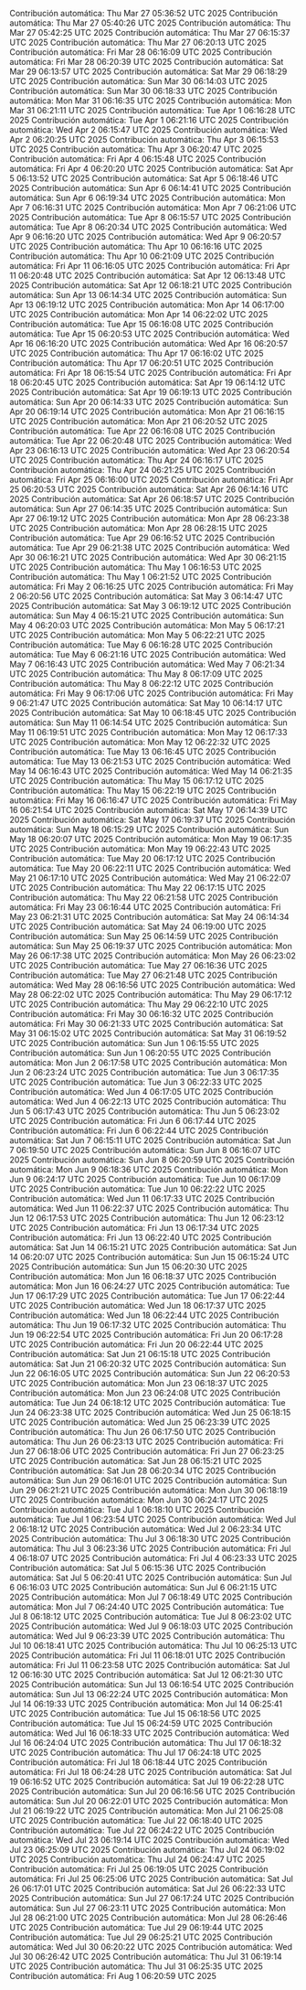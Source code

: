 Contribución automática: Thu Mar 27 05:36:52 UTC 2025
Contribución automática: Thu Mar 27 05:40:26 UTC 2025
Contribución automática: Thu Mar 27 05:42:25 UTC 2025
Contribución automática: Thu Mar 27 06:15:37 UTC 2025
Contribución automática: Thu Mar 27 06:20:13 UTC 2025
Contribución automática: Fri Mar 28 06:16:09 UTC 2025
Contribución automática: Fri Mar 28 06:20:39 UTC 2025
Contribución automática: Sat Mar 29 06:13:57 UTC 2025
Contribución automática: Sat Mar 29 06:18:29 UTC 2025
Contribución automática: Sun Mar 30 06:14:03 UTC 2025
Contribución automática: Sun Mar 30 06:18:33 UTC 2025
Contribución automática: Mon Mar 31 06:16:35 UTC 2025
Contribución automática: Mon Mar 31 06:21:11 UTC 2025
Contribución automática: Tue Apr  1 06:16:28 UTC 2025
Contribución automática: Tue Apr  1 06:21:16 UTC 2025
Contribución automática: Wed Apr  2 06:15:47 UTC 2025
Contribución automática: Wed Apr  2 06:20:25 UTC 2025
Contribución automática: Thu Apr  3 06:15:53 UTC 2025
Contribución automática: Thu Apr  3 06:20:47 UTC 2025
Contribución automática: Fri Apr  4 06:15:48 UTC 2025
Contribución automática: Fri Apr  4 06:20:20 UTC 2025
Contribución automática: Sat Apr  5 06:13:52 UTC 2025
Contribución automática: Sat Apr  5 06:18:46 UTC 2025
Contribución automática: Sun Apr  6 06:14:41 UTC 2025
Contribución automática: Sun Apr  6 06:19:34 UTC 2025
Contribución automática: Mon Apr  7 06:16:31 UTC 2025
Contribución automática: Mon Apr  7 06:21:06 UTC 2025
Contribución automática: Tue Apr  8 06:15:57 UTC 2025
Contribución automática: Tue Apr  8 06:20:34 UTC 2025
Contribución automática: Wed Apr  9 06:16:20 UTC 2025
Contribución automática: Wed Apr  9 06:20:57 UTC 2025
Contribución automática: Thu Apr 10 06:16:16 UTC 2025
Contribución automática: Thu Apr 10 06:21:09 UTC 2025
Contribución automática: Fri Apr 11 06:16:05 UTC 2025
Contribución automática: Fri Apr 11 06:20:48 UTC 2025
Contribución automática: Sat Apr 12 06:13:48 UTC 2025
Contribución automática: Sat Apr 12 06:18:21 UTC 2025
Contribución automática: Sun Apr 13 06:14:34 UTC 2025
Contribución automática: Sun Apr 13 06:19:12 UTC 2025
Contribución automática: Mon Apr 14 06:17:00 UTC 2025
Contribución automática: Mon Apr 14 06:22:02 UTC 2025
Contribución automática: Tue Apr 15 06:16:08 UTC 2025
Contribución automática: Tue Apr 15 06:20:53 UTC 2025
Contribución automática: Wed Apr 16 06:16:20 UTC 2025
Contribución automática: Wed Apr 16 06:20:57 UTC 2025
Contribución automática: Thu Apr 17 06:16:02 UTC 2025
Contribución automática: Thu Apr 17 06:20:51 UTC 2025
Contribución automática: Fri Apr 18 06:15:54 UTC 2025
Contribución automática: Fri Apr 18 06:20:45 UTC 2025
Contribución automática: Sat Apr 19 06:14:12 UTC 2025
Contribución automática: Sat Apr 19 06:19:13 UTC 2025
Contribución automática: Sun Apr 20 06:14:33 UTC 2025
Contribución automática: Sun Apr 20 06:19:14 UTC 2025
Contribución automática: Mon Apr 21 06:16:15 UTC 2025
Contribución automática: Mon Apr 21 06:20:52 UTC 2025
Contribución automática: Tue Apr 22 06:16:08 UTC 2025
Contribución automática: Tue Apr 22 06:20:48 UTC 2025
Contribución automática: Wed Apr 23 06:16:13 UTC 2025
Contribución automática: Wed Apr 23 06:20:54 UTC 2025
Contribución automática: Thu Apr 24 06:16:17 UTC 2025
Contribución automática: Thu Apr 24 06:21:25 UTC 2025
Contribución automática: Fri Apr 25 06:16:00 UTC 2025
Contribución automática: Fri Apr 25 06:20:53 UTC 2025
Contribución automática: Sat Apr 26 06:14:16 UTC 2025
Contribución automática: Sat Apr 26 06:18:57 UTC 2025
Contribución automática: Sun Apr 27 06:14:35 UTC 2025
Contribución automática: Sun Apr 27 06:19:12 UTC 2025
Contribución automática: Mon Apr 28 06:23:38 UTC 2025
Contribución automática: Mon Apr 28 06:28:15 UTC 2025
Contribución automática: Tue Apr 29 06:16:52 UTC 2025
Contribución automática: Tue Apr 29 06:21:38 UTC 2025
Contribución automática: Wed Apr 30 06:16:21 UTC 2025
Contribución automática: Wed Apr 30 06:21:15 UTC 2025
Contribución automática: Thu May  1 06:16:53 UTC 2025
Contribución automática: Thu May  1 06:21:52 UTC 2025
Contribución automática: Fri May  2 06:16:25 UTC 2025
Contribución automática: Fri May  2 06:20:56 UTC 2025
Contribución automática: Sat May  3 06:14:47 UTC 2025
Contribución automática: Sat May  3 06:19:12 UTC 2025
Contribución automática: Sun May  4 06:15:21 UTC 2025
Contribución automática: Sun May  4 06:20:03 UTC 2025
Contribución automática: Mon May  5 06:17:21 UTC 2025
Contribución automática: Mon May  5 06:22:21 UTC 2025
Contribución automática: Tue May  6 06:16:28 UTC 2025
Contribución automática: Tue May  6 06:21:16 UTC 2025
Contribución automática: Wed May  7 06:16:43 UTC 2025
Contribución automática: Wed May  7 06:21:34 UTC 2025
Contribución automática: Thu May  8 06:17:09 UTC 2025
Contribución automática: Thu May  8 06:22:12 UTC 2025
Contribución automática: Fri May  9 06:17:06 UTC 2025
Contribución automática: Fri May  9 06:21:47 UTC 2025
Contribución automática: Sat May 10 06:14:17 UTC 2025
Contribución automática: Sat May 10 06:18:45 UTC 2025
Contribución automática: Sun May 11 06:14:54 UTC 2025
Contribución automática: Sun May 11 06:19:51 UTC 2025
Contribución automática: Mon May 12 06:17:33 UTC 2025
Contribución automática: Mon May 12 06:22:32 UTC 2025
Contribución automática: Tue May 13 06:16:45 UTC 2025
Contribución automática: Tue May 13 06:21:53 UTC 2025
Contribución automática: Wed May 14 06:16:43 UTC 2025
Contribución automática: Wed May 14 06:21:35 UTC 2025
Contribución automática: Thu May 15 06:17:12 UTC 2025
Contribución automática: Thu May 15 06:22:19 UTC 2025
Contribución automática: Fri May 16 06:16:47 UTC 2025
Contribución automática: Fri May 16 06:21:54 UTC 2025
Contribución automática: Sat May 17 06:14:39 UTC 2025
Contribución automática: Sat May 17 06:19:37 UTC 2025
Contribución automática: Sun May 18 06:15:29 UTC 2025
Contribución automática: Sun May 18 06:20:07 UTC 2025
Contribución automática: Mon May 19 06:17:35 UTC 2025
Contribución automática: Mon May 19 06:22:43 UTC 2025
Contribución automática: Tue May 20 06:17:12 UTC 2025
Contribución automática: Tue May 20 06:22:11 UTC 2025
Contribución automática: Wed May 21 06:17:10 UTC 2025
Contribución automática: Wed May 21 06:22:07 UTC 2025
Contribución automática: Thu May 22 06:17:15 UTC 2025
Contribución automática: Thu May 22 06:21:58 UTC 2025
Contribución automática: Fri May 23 06:16:44 UTC 2025
Contribución automática: Fri May 23 06:21:31 UTC 2025
Contribución automática: Sat May 24 06:14:34 UTC 2025
Contribución automática: Sat May 24 06:19:00 UTC 2025
Contribución automática: Sun May 25 06:14:59 UTC 2025
Contribución automática: Sun May 25 06:19:37 UTC 2025
Contribución automática: Mon May 26 06:17:38 UTC 2025
Contribución automática: Mon May 26 06:23:02 UTC 2025
Contribución automática: Tue May 27 06:16:36 UTC 2025
Contribución automática: Tue May 27 06:21:48 UTC 2025
Contribución automática: Wed May 28 06:16:56 UTC 2025
Contribución automática: Wed May 28 06:22:02 UTC 2025
Contribución automática: Thu May 29 06:17:12 UTC 2025
Contribución automática: Thu May 29 06:22:10 UTC 2025
Contribución automática: Fri May 30 06:16:32 UTC 2025
Contribución automática: Fri May 30 06:21:33 UTC 2025
Contribución automática: Sat May 31 06:15:02 UTC 2025
Contribución automática: Sat May 31 06:19:52 UTC 2025
Contribución automática: Sun Jun  1 06:15:55 UTC 2025
Contribución automática: Sun Jun  1 06:20:55 UTC 2025
Contribución automática: Mon Jun  2 06:17:58 UTC 2025
Contribución automática: Mon Jun  2 06:23:24 UTC 2025
Contribución automática: Tue Jun  3 06:17:35 UTC 2025
Contribución automática: Tue Jun  3 06:22:33 UTC 2025
Contribución automática: Wed Jun  4 06:17:05 UTC 2025
Contribución automática: Wed Jun  4 06:22:13 UTC 2025
Contribución automática: Thu Jun  5 06:17:43 UTC 2025
Contribución automática: Thu Jun  5 06:23:02 UTC 2025
Contribución automática: Fri Jun  6 06:17:44 UTC 2025
Contribución automática: Fri Jun  6 06:22:44 UTC 2025
Contribución automática: Sat Jun  7 06:15:11 UTC 2025
Contribución automática: Sat Jun  7 06:19:50 UTC 2025
Contribución automática: Sun Jun  8 06:16:07 UTC 2025
Contribución automática: Sun Jun  8 06:20:59 UTC 2025
Contribución automática: Mon Jun  9 06:18:36 UTC 2025
Contribución automática: Mon Jun  9 06:24:17 UTC 2025
Contribución automática: Tue Jun 10 06:17:09 UTC 2025
Contribución automática: Tue Jun 10 06:22:22 UTC 2025
Contribución automática: Wed Jun 11 06:17:33 UTC 2025
Contribución automática: Wed Jun 11 06:22:37 UTC 2025
Contribución automática: Thu Jun 12 06:17:53 UTC 2025
Contribución automática: Thu Jun 12 06:23:12 UTC 2025
Contribución automática: Fri Jun 13 06:17:34 UTC 2025
Contribución automática: Fri Jun 13 06:22:40 UTC 2025
Contribución automática: Sat Jun 14 06:15:21 UTC 2025
Contribución automática: Sat Jun 14 06:20:07 UTC 2025
Contribución automática: Sun Jun 15 06:15:24 UTC 2025
Contribución automática: Sun Jun 15 06:20:30 UTC 2025
Contribución automática: Mon Jun 16 06:18:37 UTC 2025
Contribución automática: Mon Jun 16 06:24:27 UTC 2025
Contribución automática: Tue Jun 17 06:17:29 UTC 2025
Contribución automática: Tue Jun 17 06:22:44 UTC 2025
Contribución automática: Wed Jun 18 06:17:37 UTC 2025
Contribución automática: Wed Jun 18 06:22:44 UTC 2025
Contribución automática: Thu Jun 19 06:17:32 UTC 2025
Contribución automática: Thu Jun 19 06:22:54 UTC 2025
Contribución automática: Fri Jun 20 06:17:28 UTC 2025
Contribución automática: Fri Jun 20 06:22:44 UTC 2025
Contribución automática: Sat Jun 21 06:15:18 UTC 2025
Contribución automática: Sat Jun 21 06:20:32 UTC 2025
Contribución automática: Sun Jun 22 06:16:05 UTC 2025
Contribución automática: Sun Jun 22 06:20:53 UTC 2025
Contribución automática: Mon Jun 23 06:18:37 UTC 2025
Contribución automática: Mon Jun 23 06:24:08 UTC 2025
Contribución automática: Tue Jun 24 06:18:12 UTC 2025
Contribución automática: Tue Jun 24 06:23:38 UTC 2025
Contribución automática: Wed Jun 25 06:18:15 UTC 2025
Contribución automática: Wed Jun 25 06:23:39 UTC 2025
Contribución automática: Thu Jun 26 06:17:50 UTC 2025
Contribución automática: Thu Jun 26 06:23:13 UTC 2025
Contribución automática: Fri Jun 27 06:18:06 UTC 2025
Contribución automática: Fri Jun 27 06:23:25 UTC 2025
Contribución automática: Sat Jun 28 06:15:21 UTC 2025
Contribución automática: Sat Jun 28 06:20:34 UTC 2025
Contribución automática: Sun Jun 29 06:16:01 UTC 2025
Contribución automática: Sun Jun 29 06:21:21 UTC 2025
Contribución automática: Mon Jun 30 06:18:19 UTC 2025
Contribución automática: Mon Jun 30 06:24:17 UTC 2025
Contribución automática: Tue Jul  1 06:18:10 UTC 2025
Contribución automática: Tue Jul  1 06:23:54 UTC 2025
Contribución automática: Wed Jul  2 06:18:12 UTC 2025
Contribución automática: Wed Jul  2 06:23:34 UTC 2025
Contribución automática: Thu Jul  3 06:18:30 UTC 2025
Contribución automática: Thu Jul  3 06:23:36 UTC 2025
Contribución automática: Fri Jul  4 06:18:07 UTC 2025
Contribución automática: Fri Jul  4 06:23:33 UTC 2025
Contribución automática: Sat Jul  5 06:15:36 UTC 2025
Contribución automática: Sat Jul  5 06:20:41 UTC 2025
Contribución automática: Sun Jul  6 06:16:03 UTC 2025
Contribución automática: Sun Jul  6 06:21:15 UTC 2025
Contribución automática: Mon Jul  7 06:18:49 UTC 2025
Contribución automática: Mon Jul  7 06:24:40 UTC 2025
Contribución automática: Tue Jul  8 06:18:12 UTC 2025
Contribución automática: Tue Jul  8 06:23:02 UTC 2025
Contribución automática: Wed Jul  9 06:18:03 UTC 2025
Contribución automática: Wed Jul  9 06:23:39 UTC 2025
Contribución automática: Thu Jul 10 06:18:41 UTC 2025
Contribución automática: Thu Jul 10 06:25:13 UTC 2025
Contribución automática: Fri Jul 11 06:18:01 UTC 2025
Contribución automática: Fri Jul 11 06:23:58 UTC 2025
Contribución automática: Sat Jul 12 06:16:30 UTC 2025
Contribución automática: Sat Jul 12 06:21:30 UTC 2025
Contribución automática: Sun Jul 13 06:16:54 UTC 2025
Contribución automática: Sun Jul 13 06:22:24 UTC 2025
Contribución automática: Mon Jul 14 06:19:33 UTC 2025
Contribución automática: Mon Jul 14 06:25:41 UTC 2025
Contribución automática: Tue Jul 15 06:18:56 UTC 2025
Contribución automática: Tue Jul 15 06:24:59 UTC 2025
Contribución automática: Wed Jul 16 06:18:33 UTC 2025
Contribución automática: Wed Jul 16 06:24:04 UTC 2025
Contribución automática: Thu Jul 17 06:18:32 UTC 2025
Contribución automática: Thu Jul 17 06:24:18 UTC 2025
Contribución automática: Fri Jul 18 06:18:44 UTC 2025
Contribución automática: Fri Jul 18 06:24:28 UTC 2025
Contribución automática: Sat Jul 19 06:16:52 UTC 2025
Contribución automática: Sat Jul 19 06:22:28 UTC 2025
Contribución automática: Sun Jul 20 06:16:56 UTC 2025
Contribución automática: Sun Jul 20 06:22:01 UTC 2025
Contribución automática: Mon Jul 21 06:19:22 UTC 2025
Contribución automática: Mon Jul 21 06:25:08 UTC 2025
Contribución automática: Tue Jul 22 06:18:40 UTC 2025
Contribución automática: Tue Jul 22 06:24:22 UTC 2025
Contribución automática: Wed Jul 23 06:19:14 UTC 2025
Contribución automática: Wed Jul 23 06:25:09 UTC 2025
Contribución automática: Thu Jul 24 06:19:02 UTC 2025
Contribución automática: Thu Jul 24 06:24:47 UTC 2025
Contribución automática: Fri Jul 25 06:19:05 UTC 2025
Contribución automática: Fri Jul 25 06:25:06 UTC 2025
Contribución automática: Sat Jul 26 06:17:01 UTC 2025
Contribución automática: Sat Jul 26 06:22:33 UTC 2025
Contribución automática: Sun Jul 27 06:17:24 UTC 2025
Contribución automática: Sun Jul 27 06:23:11 UTC 2025
Contribución automática: Mon Jul 28 06:21:00 UTC 2025
Contribución automática: Mon Jul 28 06:26:46 UTC 2025
Contribución automática: Tue Jul 29 06:19:44 UTC 2025
Contribución automática: Tue Jul 29 06:25:21 UTC 2025
Contribución automática: Wed Jul 30 06:20:22 UTC 2025
Contribución automática: Wed Jul 30 06:26:42 UTC 2025
Contribución automática: Thu Jul 31 06:19:14 UTC 2025
Contribución automática: Thu Jul 31 06:25:35 UTC 2025
Contribución automática: Fri Aug  1 06:20:59 UTC 2025
